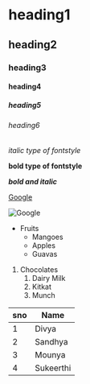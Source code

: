 # heading1
## heading2
### heading3
#### heading4
##### heading5
###### heading6
*italic type of fontstyle*

**bold type of fontstyle**

***bold and italic***

[Google](https://www.google.com)

![Google](https://encrypted-tbn0.gstatic.com/images?q=tbn:ANd9GcRtP0a-s8u3W-2cLORRfdoPc6YnNVCT0jsUCg&usqp=CAU)

* Fruits
  * Mangoes
  * Apples
  * Guavas
1. Chocolates
    1. Dairy Milk
    2. Kitkat
    3. Munch

sno|Name
----|----
1|Divya
2|Sandhya
3|Mounya
4|Sukeerthi
